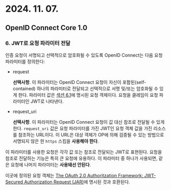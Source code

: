 # 2024. 11. 07.

## OpenID Connect Core 1.0

### 6. JWT로 요청 파라미터 전달

인증 요청이 서명되고 선택적으로 암호화될 수 있도록 OpenID Connect는 다음 요청 파라미터를 정의한다:

* request

  **선택사항**. 이 파라미터는 OpenID Connect 요청이 자신이 포함된(self-contained) 하나의 파라미터로 전달되고 선택적으로 서명 및/또는 암호화될 수 있게 한다. 파라미터 값은 [섹션 6.1][oidc-core-section-6-1]에 명시된 요청 객체이다. 요청을 클레임이 요청 파라미터인 JWT로 나타낸다.

* request_uri

  **선택사항**. 이 파라미터는 OpenID Connect 요청이 값 대신 참조로 전달될 수 있게 한다. `request_uri` 값은 요청 파라미터를 가진 JWT인 요청 객체 값을 가진 리소스를 참조하는 URL이다. 이 URL은 대상 객체가 OP에 의해 검증될 수 있는 방법으로 서명되지 않은 한 `https` 스킴을 **사용해야 한다**.

이 파라미터를 사용한 요청은 각각 값 또는 참조로 전달되는 JWT로 표현된다. 요청을 참조로 전달하는 기능은 특히 큰 요청에 유용하다. 이 파라미터 중 하나가 사용되면, 같은 요청에 나머지 파라미터는 **사용돼선 안된다**.

이곳에 정의된 요청 객체는 [The OAuth 2.0 Authoritzation Framework: JWT-Secured Authorization Request (JAR)][rfc-9101]에 명시된 것과 호환된다.



[oidc-core-section-6-1]: https://openid.net/specs/openid-connect-core-1_0.html#RequestObject
[rfc-9101]: https://www.rfc-editor.org/rfc/rfc9101.html
